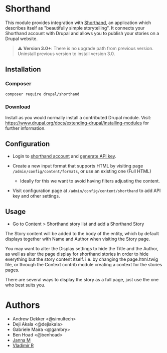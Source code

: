 # Shorthand

This module provides integration with [Shorthand](https://shorthand.com/), an
application which describes itself as "beautifully simple storytelling". It
connects your Shorthand account with Drupal and allows you to publish your
stories on a Drupal website.

> :warning: **Version 3.0+**: There is no upgrade path from previous version. Uninstall previous version to install version 3.0.

## Installation

### Composer

```
composer require drupal/shorthand
```

### Download

Install as you would normally install a contributed Drupal module. Visit:
https://www.drupal.org/docs/extending-drupal/installing-modules
for further information.

## Configuration

- Login to [shorthand account](https://shorthand.com/signin) and
  [generate API key](https://support.shorthand.com/en/articles/62-programmatic-publishing-with-the-shorthand-api).

- Create a new input format that supports HTML by visiting page `/admin/config/content/formats`, or use an existing one (Full HTML)

  - Ideally for this we want to avoid having filters adjusting the content.

- Visit configuration page at `/admin/config/content/shorthand` to add API key and other settings.

## Usage

- Go to Content > Shorthand story list and add a Shorthand Story

The Story content will be added to the body of the entity, which by default
displays together with Name and Author when visiting the Story page.

You may want to alter the Display settings to hide the Title and the Author, as
well as alter the page display for shorthand stories in order to hide
everything but the story content itself. i.e. by changing the page.html.twig
file, or through the Context contrib module creating a context for the stories
pages.

There are several ways to display the story as a full page, just use the one
who best suits you.

# Authors

* Andrew Dekker <@simultech>
* Deji Akala <@dejiakala>
* Gabriele Maira <@gambry>
* Ben Hoad <@benhoad>
* [Janna M](https://www.drupal.org/u/jannakha)
* [Vladimir R](https://www.drupal.org/u/vladimiraus)
